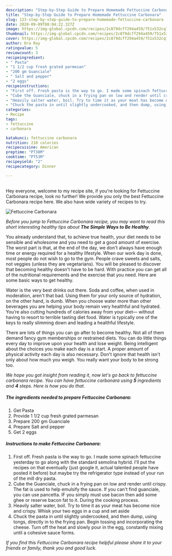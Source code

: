 ```yaml
---
description: "Step-by-Step Guide to Prepare Homemade Fettuccine Carbonara"
title: "Step-by-Step Guide to Prepare Homemade Fettuccine Carbonara"
slug: 123-step-by-step-guide-to-prepare-homemade-fettuccine-carbonara
date: 2020-09-09T08:04:22.327Z
image: https://img-global.cpcdn.com/recipes/2c879dcff294a459/751x532cq70/fettuccine-carbonara-recipe-main-photo.jpg
thumbnail: https://img-global.cpcdn.com/recipes/2c879dcff294a459/751x532cq70/fettuccine-carbonara-recipe-main-photo.jpg
cover: https://img-global.cpcdn.com/recipes/2c879dcff294a459/751x532cq70/fettuccine-carbonara-recipe-main-photo.jpg
author: Ora Ray
ratingvalue: 5
reviewcount: 3
recipeingredient:
- " Pasta"
- "1 1/2 cup fresh grated parmesan"
- "200 gm Guanciale"
- " Salt and pepper"
- "2 eggs"
recipeinstructions:
- "First off. Fresh pasta is the way to go. I made some spinach fettuccine yesterday to go along with the standard semolina hybrid. I&#39;ll put the recipes on that eventually (just google it, actual talented people have posted it before) but maybe try the refrigerator type instead of your run of the mill dry pasta."
- "Cube the Guanciale, chuck in a frying pan on low and render until crispy. The fat is used to help emulsify the sauce. If you can&#39;t find guanciale, you can use pancetta. IF you simply must use bacon then add some ghee or reserve bacon fat to it. During the cooking process."
- "Heavily salter water, boil. Try to time it as your meat has become nice and crispy. Whisk your two eggs in a cup and set aside"
- "Chuck the pasta in until slightly undercooked, and then dump, using tongs, directly in to the frying pan. Begin tossing and incorporating the cheese. Turn off the heat and slowly pour in the egg, constantly mixing until a cohesive sauce forms."
categories:
- Recipe
tags:
- fettuccine
- carbonara

katakunci: fettuccine carbonara 
nutrition: 210 calories
recipecuisine: American
preptime: "PT38M"
cooktime: "PT53M"
recipeyield: "2"
recipecategory: Dinner

---
```

<br>
Hey everyone, welcome to my recipe site, if you're looking for Fettuccine Carbonara recipe, look no further! We provide you only the best Fettuccine Carbonara recipe here. We also have wide variety of recipes to try.
<br>


![Fettuccine Carbonara](https://img-global.cpcdn.com/recipes/2c879dcff294a459/751x532cq70/fettuccine-carbonara-recipe-main-photo.jpg)

<i>Before you jump to Fettuccine Carbonara recipe, you may want to read this short interesting healthy tips about <strong>The Simple Ways to Be Healthy</strong>.</i>

You already understand that, to achieve true health, your diet needs to be sensible and wholesome and you need to get a good amount of exercise. The worst part is that, at the end of the day, we don't always have enough time or energy required for a healthy lifestyle. When our work day is done, most people do not wish to go to the gym. People crave sweets and salts, not veggies (unless they are vegetarians). You will be pleased to discover that becoming healthy doesn't have to be hard. With practice you can get all of the nutritional requirements and the exercise that you need. Here are some basic ways to get healthy.

Water is the very best drinks out there. Soda and coffee, when used in moderation, aren't that bad. Using them for your only source of hydration, on the other hand, is dumb. When you choose water more than other beverages you are helping your body remain very healthful and hydrated. You’re also cutting hundreds of calories away from your diet— without having to resort to terrible tasting diet food. Water is typically one of the keys to really slimming down and leading a healthful lifestyle.

There are lots of things you can go after to become healthy. Not all of them demand fancy gym memberships or restrained diets. You can do little things every day to improve upon your health and lose weight. Being intelligent about the choices you make each day is a start. A proper amount of physical activity each day is also necessary. Don't ignore that health isn't only about how much you weigh. You really want your body to be strong too. 


<i>We hope you got insight from reading it, now let's go back to fettuccine carbonara recipe. You can have fettuccine carbonara using <strong>5</strong> ingredients and <strong>4</strong> steps. Here is how you do that.
</i>

##### The ingredients needed to prepare Fettuccine Carbonara:

1. Get  Pasta
1. Provide 1 1/2 cup fresh grated parmesan
1. Prepare 200 gm Guanciale
1. Prepare  Salt and pepper
1. Get 2 eggs


##### Instructions to make Fettuccine Carbonara:

1. First off. Fresh pasta is the way to go. I made some spinach fettuccine yesterday to go along with the standard semolina hybrid. I&#39;ll put the recipes on that eventually (just google it, actual talented people have posted it before) but maybe try the refrigerator type instead of your run of the mill dry pasta.
1. Cube the Guanciale, chuck in a frying pan on low and render until crispy. The fat is used to help emulsify the sauce. If you can&#39;t find guanciale, you can use pancetta. IF you simply must use bacon then add some ghee or reserve bacon fat to it. During the cooking process.
1. Heavily salter water, boil. Try to time it as your meat has become nice and crispy. Whisk your two eggs in a cup and set aside
1. Chuck the pasta in until slightly undercooked, and then dump, using tongs, directly in to the frying pan. Begin tossing and incorporating the cheese. Turn off the heat and slowly pour in the egg, constantly mixing until a cohesive sauce forms.


<i>If you find this Fettuccine Carbonara recipe helpful please share it to your friends or family, thank you and good luck.</i>
